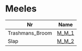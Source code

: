 

# Meeles



| Nr | Name | 
|  --  |  --  | 
| Trashmans_Broom | [M_M_1](List/Trashmans_Broom.md) | 
| Slap | [M_M_2](List/Slap.md) | 

